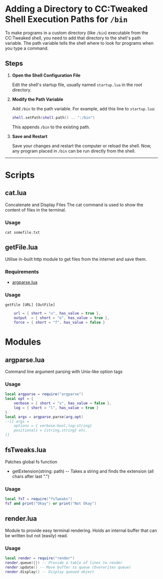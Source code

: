 # Adding a Directory to CC:Tweaked Shell Execution Paths for `/bin`

To make programs in a custom directory (like `/bin`) executable from the CC:Tweaked shell, you need to add that directory to the shell's path variable. The path variable tells the shell where to look for programs when you type a command.

## Steps

1. **Open the Shell Configuration File**

    Edit the shell's startup file, usually named `startup.lua` in the root directory.

2. **Modify the Path Variable**

    Add `/bin` to the path variable. For example, add this line to `startup.lua`:

    ```lua
    shell.setPath(shell.path() .. ":/bin")
    ```

    This appends `/bin` to the existing path.

3. **Save and Restart**

    Save your changes and restart the computer or reload the shell. Now, any program placed in `/bin` can be run directly from the shell.

---

# Scripts
## cat.lua
Concatenate and Display Files
The cat command is used to show the content of files in the terminal.
### Usage
`cat somefile.txt`
## getFile.lua
Utilise in-built http module to get files from the internet and save them.
### Requirements
- [argparse.lua](<https://github.com/St33li0/cc-t_utils/blob/main/modules/argparse.lua>)
### Usage
`getFile [URL] [OutFile]`
```lua
    url = { short = "u", has_value = true },
    output  = { short = "o", has_value = true },
    force = { short = "f", has_value = false }
```
# Modules
## argparse.lua
Command line argument parsing with Unix-like option tags
### Usage
```lua
local argparse = require("argparse")
local opt = {
    verbose = { short = "v", has_value = false },
    log = { short = "l", has_value = true }
}
local args = argparse.parse(arg,opt)
--[[ args =
    options = { verbose:bool,log:string}
    positionals = {string,string} etc.
]]
```
## fsTweaks.lua
Patches global fs function
- getExtension(string: path) -- Takes a string and finds the extension (all chars after last ".")
### Usage
```lua
local fsT = require("fsTweaks")
fsT and print("Okay") or print("Not Okay")
```
## render.lua
Module to provide easy terminal rendering. Holds an internal buffer that can be written but not (easily) read.
### Usage
```lua
local render = require("render")
render.queue({}) -- Provide a table of lines to render
render.update() -- Move buffer to queue (Overwrites queue)
render.display() -- Display queued object
```
